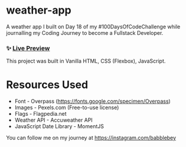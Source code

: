 # weather-app

A weather app I built on Day 18 of my #100DaysOfCodeChallenge while journalling my Coding Journey to become a Fullstack Developer.

### ✨ [Live Preview](https://weather-app-babblebey.netlify.app/)

This project was built in Vanilla HTML, CSS (Flexbox), JavaScript.

# Resources Used
- Font - Overpass (https://fonts.google.com/specimen/Overpass)
- Images - Pexels.com (Free-to-use license)
- Flags - Flagpedia.net
- Weather API -  Accuweather API
- JavaScript Date Library - MomentJS

You can follow me on my journey at https://instagram.com/babblebey
